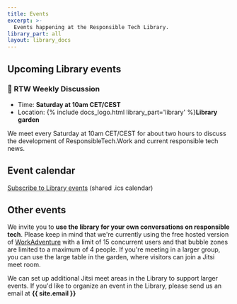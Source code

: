 ```yaml
---
title: Events
excerpt: >-
  Events happening at the Responsible Tech Library.
library_part: all
layout: library_docs
---
```


## Upcoming Library events

### 📅 RTW Weekly Discussion

<ul>
  <li>Time: <strong>Saturday at 10am CET/CEST</strong></li>
  <li>Location: {% include docs_logo.html library_part='library' %}<strong>Library garden</strong></li>
</ul>

We meet every Saturday at 10am CET/CEST for about two hours to discuss the development of ResponsibleTech.Work and current responsible tech news. 


## Event calendar

<a href="https://user.fm/calendar/v1-46720dbc4e70a73a44e3fc086d681c3e/Responsible%20Tech%20Library%20Events.ics">Subscribe to Library events</a> (shared .ics calendar)

## Other events

We invite you to **use the library for your own conversations on responsible tech**. Please keep in mind that we're currently using the free hosted version of [WorkAdventure](https://workadventu.re/) with a limit of 15 concurrent users and that bubble zones are limited to a maximum of 4 people. If you're meeting in a larger group, you can use the large table in the garden, where visitors can join a Jitsi meet room. 

We can set up additional Jitsi meet areas in the Library to support larger events. If you'd like to organize an event in the Library, please send us an email at **{{ site.email }}**   